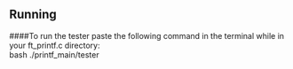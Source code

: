 ## Running
####To run the tester paste the following command in the terminal while in your ft_printf.c directory:    
bash ./printf_main/tester
